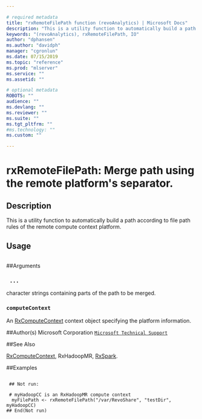 ```yaml
--- 

# required metadata 
title: "rxRemoteFilePath function (revoAnalytics) | Microsoft Docs" 
description: "This is a utility function to automatically build a path according to file path rules of the remote compute context platform." 
keywords: "(revoAnalytics), rxRemoteFilePath, IO" 
author: "dphansen"
ms.author: "davidph" 
manager: "cgronlun" 
ms.date: 07/15/2019
ms.topic: "reference" 
ms.prod: "mlserver" 
ms.service: "" 
ms.assetid: "" 

# optional metadata 
ROBOTS: "" 
audience: "" 
ms.devlang: "" 
ms.reviewer: "" 
ms.suite: "" 
ms.tgt_pltfrm: "" 
#ms.technology: "" 
ms.custom: "" 

--- 
```



 # rxRemoteFilePath: Merge path using the remote platform's separator. 
 ## Description
 This is a utility function to automatically build a path
according to file path rules of the remote compute context platform. 

 ## Usage

```   rxRemoteFilePath(  ...  , computeContext) 
```

 ##Arguments



 ### ` ...`
 character strings containing parts of the path to be merged. 


 ### `computeContext`
 An [RxComputeContext](RxComputeContext.md) context object specifying the platform information. 



 ##Author(s)
 Microsoft Corporation [`Microsoft Technical Support`](https://go.microsoft.com/fwlink/?LinkID=698556&clcid=0x409)


 ##See Also

[RxComputeContext](RxComputeContext.md),
RxHadoopMR,
[RxSpark](RxSpark.md).

 ##Examples
 ```

  ## Not run:

  # myHadoopCC is an RxHadoopMR compute context
   myFilePath <- rxRemoteFilePath("/var/RevoShare", "testDir", myHadoopCC)
 ## End(Not run) 


```



